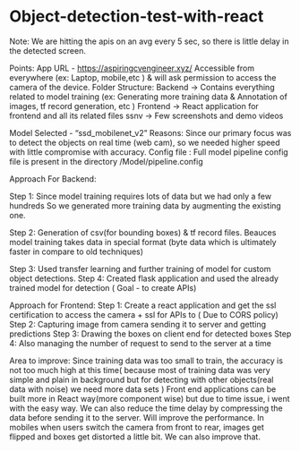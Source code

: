 # Object-detection-test-with-react

Note:
We are hitting the apis on an avg every 5 sec, so there is little delay in the detected screen.

Points:
App URL - https://aspiringcvengineer.xyz/ 
Accessible from everywhere (ex: Laptop, mobile,etc ) & will ask permission to access the camera of the device.
Folder Structure:
	Backend -> Contains everything related to model training (ex: Generating more training data &
	Annotation of images, tf record generation, etc )
	Frontend -> React application for frontend  and all its related files
	ssnv -> Few screenshots and demo videos



Model Selected  - “ssd_mobilenet_v2”
Reasons: Since our primary focus was to detect the objects on real time (web cam),  so we needed higher speed with little compromise with accuracy.
Config file : Full model pipeline config file is present in the directory /Model/pipeline.config

Approach For Backend:

Step 1: Since model training requires lots of data but we had only a few hundreds So we generated more training data by augmenting the existing one.

Step 2: Generation of csv(for bounding boxes) & tf record files. Beauces model training takes data in special format (byte data which is ultimately  faster in compare to old techniques) 

Step 3: Used transfer learning and further training of model for custom object detections.
Step 4: Created flask application and used the already trained model for detection ( Goal - to create APIs)

Approach for Frontend:
Step 1: Create a react application and get the ssl certification to access the camera + ssl for APIs to ( Due to CORS policy)
Step 2: Capturing image from camera sending it to server and getting predictions
Step 3: Drawing the boxes on client end for detected boxes
Step 4: Also managing the number of request to send to the server at a time


Area to improve:
Since training data was too small to train, the accuracy is not too much high at this time( because most of training data was very simple and plain in background but for detecting with other objects(real data with noise) we need more data sets )
Front end applications can be built more in React way(more component wise) but due to time issue, i went with the easy way. 
We can also reduce the time delay by compressing the data before sending it to the server. Will improve the performance.
In mobiles when users switch the camera from front to rear, images get flipped and boxes get distorted a little bit. We can also improve that.



